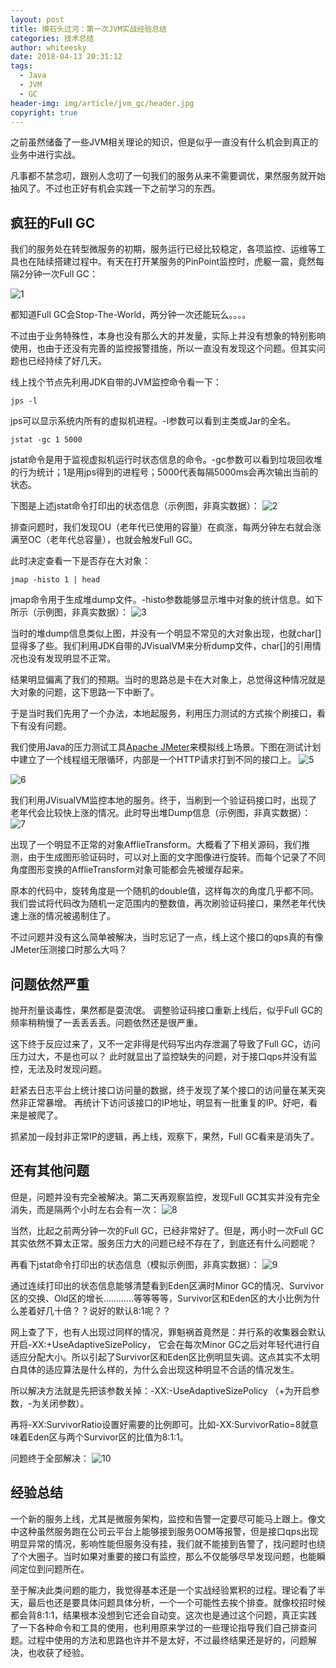 ```yaml
---
layout: post
title: 摸石头过河：第一次JVM实战经验总结
categories: 技术总结
author: whiteesky
date: 2018-04-13 20:31:12
tags:
  - Java
  - JVM
  - GC
header-img: img/article/jvm_gc/header.jpg
copyright: true
---
```

之前虽然储备了一些JVM相关理论的知识，但是似乎一直没有什么机会到真正的业务中进行实战。

凡事都不禁念叨，跟别人念叨了一句我们的服务从来不需要调优，果然服务就开始抽风了。不过也正好有机会实践一下之前学习的东西。

疯狂的Full GC
---
我们的服务处在转型微服务的初期，服务运行已经比较稳定，各项监控、运维等工具也在陆续搭建过程中。有天在打开某服务的PinPoint监控时，虎躯一震，竟然每隔2分钟一次Full GC：

![1]

都知道Full GC会Stop-The-World，两分钟一次还能玩么。。。。

不过由于业务特殊性，本身也没有那么大的并发量，实际上并没有想象的特别影响使用，也由于还没有完善的监控报警措施，所以一直没有发现这个问题。但其实问题也已经持续了好几天。

线上找个节点先利用JDK自带的JVM监控命令看一下：
```
jps -l
```
jps可以显示系统内所有的虚拟机进程。-l参数可以看到主类或Jar的全名。

```
jstat -gc 1 5000
```
jstat命令是用于监视虚拟机运行时状态信息的命令。-gc参数可以看到垃圾回收堆的行为统计；1是用jps得到的进程号；5000代表每隔5000ms会再次输出当前的状态。

下图是上述jstat命令打印出的状态信息（示例图，非真实数据）：
![2]

排查问题时，我们发现OU（老年代已使用的容量）在疯涨，每两分钟左右就会涨满至OC（老年代总容量），也就会触发Full GC。

此时决定查看一下是否存在大对象：
```
jmap -histo 1 | head
```
jmap命令用于生成堆dump文件。-histo参数能够显示堆中对象的统计信息。如下所示（示例图，非真实数据）：
![3]

当时的堆dump信息类似上图，并没有一个明显不常见的大对象出现，也就char[]显得多了些。我们利用JDK自带的JVisualVM来分析dump文件，char[]的引用情况也没有发现明显不正常。

结果明显偏离了我们的预期。当时的思路总是卡在大对象上，总觉得这种情况就是大对象的问题，这下思路一下中断了。

于是当时我们先用了一个办法，本地起服务，利用压力测试的方式挨个刷接口，看下有没有问题。

我们使用Java的压力测试工具[Apache JMeter][4]来模拟线上场景。下图在测试计划中建立了一个线程组无限循环，内部是一个HTTP请求打到不同的接口上。
![5]

![6]

我们利用JVisualVM监控本地的服务。终于，当刷到一个验证码接口时，出现了老年代会比较快上涨的情况。此时导出堆Dump信息（示例图，非真实数据）：
![7]

出现了一个明显不正常的对象AfflieTransform。大概看了下相关源码，我们推测，由于生成图形验证码时，可以对上面的文字图像进行旋转。而每个记录了不同角度图形变换的AfflieTransform对象可能都会先被缓存起来。

原本的代码中，旋转角度是一个随机的double值，这样每次的角度几乎都不同。我们尝试将代码改为随机一定范围内的整数值，再次刷验证码接口，果然老年代快速上涨的情况被遏制住了。

不过问题并没有这么简单被解决，当时忘记了一点，线上这个接口的qps真的有像JMeter压测接口时那么大吗？

问题依然严重
---
抛开剂量谈毒性，果然都是耍流氓。
调整验证码接口重新上线后，似乎Full GC的频率稍稍慢了一丢丢丢丢。问题依然还是很严重。

这下终于反应过来了，又不一定非得是代码写出内存泄漏了导致了Full GC，访问压力过大，不是也可以？
此时就显出了监控缺失的问题，对于接口qps并没有监控，无法及时发现问题。

赶紧去日志平台上统计接口访问量的数据，终于发现了某个接口的访问量在某天突然非正常暴增。
再统计下访问该接口的IP地址，明显有一批重复的IP。好吧，看来是被爬了。

抓紧加一段封非正常IP的逻辑，再上线，观察下，果然，Full GC看来是消失了。

还有其他问题
---
但是，问题并没有完全被解决。第二天再观察监控，发现Full GC其实并没有完全消失，而是隔两个小时左右会有一次：
![8]

当然，比起之前两分钟一次的Full GC，已经非常好了。但是，两小时一次Full GC其实依然不算太正常。服务压力大的问题已经不存在了，到底还有什么问题呢？

再看下jstat命令打印出的状态信息（模拟示例图，非真实数据）：
![9]

通过连续打印出的状态信息能够清楚看到Eden区满时Minor GC的情况、Survivor区的交换、Old区的增长…………等等等等，Survivor区和Eden区的大小比例为什么差着好几十倍？？说好的默认8:1呢？？

网上查了下，也有人出现过同样的情况，罪魁祸首竟然是：并行系的收集器会默认开启-XX:+UseAdaptiveSizePolicy， 它会在每次Minor GC之后对年轻代进行自适应分配大小。所以引起了Survivor区和Eden区比例明显失调。这点其实不太明白具体的适应算法是什么样的，为什么会出现这种明显不合适的情况发生。

所以解决方法就是先把该参数关掉：-XX:-UseAdaptiveSizePolicy （+为开启参数，-为关闭参数）。

再将-XX:SurvivorRatio设置好需要的比例即可。比如-XX:SurvivorRatio=8就意味着Eden区与两个Survivor区的比值为8:1:1。

问题终于全部解决：
![10]

经验总结
---
一个新的服务上线，尤其是微服务架构，监控和告警一定要尽可能马上跟上。像文中这种虽然服务跑在公司云平台上能够接到服务OOM等报警，但是接口qps出现明显异常的情况，影响性能但服务没有挂，我们就不能接到告警了，找问题时也绕了个大圈子。当时如果对重要的接口有监控，那么不仅能够尽早发现问题，也能瞬间定位到问题所在。

至于解决此类问题的能力，我觉得基本还是一个实战经验累积的过程。理论看了半天，最后也还是要具体问题具体分析，一个一个可能性去挨个排查。就像校招时候都会背8:1:1，结果根本没想到它还会自动变。这次也是通过这个问题，真正实践了一下各种命令和工具的使用，也利用原来学过的一些理论指导我们自己排查问题。过程中使用的方法和思路也许并不是太好，不过最终结果还是好的，问题解决，也收获了经验。


  [1]: /img/article/jvm_gc/1.jpeg
  [2]: /img/article/jvm_gc/2.png
  [3]: /img/article/jvm_gc/3.png
  [4]: https://jmeter.apache.org/
  [5]: /img/article/jvm_gc/4.png
  [6]: /img/article/jvm_gc/5.png
  [7]: /img/article/jvm_gc/6.png
  [8]: /img/article/jvm_gc/7.jpeg
  [9]: /img/article/jvm_gc/2.png
  [10]: /img/article/jvm_gc/8.jpeg
